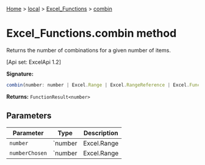 [Home](./index) &gt; [local](local.md) &gt; [Excel\_Functions](local.excel_functions.md) &gt; [combin](local.excel_functions.combin.md)

# Excel\_Functions.combin method

Returns the number of combinations for a given number of items. 

 \[Api set: ExcelApi 1.2\]

**Signature:**
```javascript
combin(number: number | Excel.Range | Excel.RangeReference | Excel.FunctionResult<any>, numberChosen: number | Excel.Range | Excel.RangeReference | Excel.FunctionResult<any>): FunctionResult<number>;
```
**Returns:** `FunctionResult<number>`

## Parameters

|  Parameter | Type | Description |
|  --- | --- | --- |
|  `number` | `number | Excel.Range | Excel.RangeReference | Excel.FunctionResult<any>` |  |
|  `numberChosen` | `number | Excel.Range | Excel.RangeReference | Excel.FunctionResult<any>` |  |

